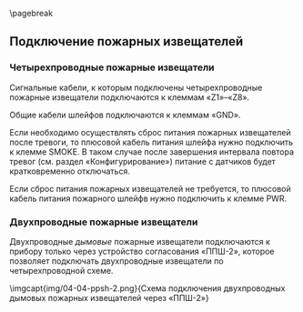\pagebreak

## Подключение пожарных извещателей

### Четырехпроводные пожарные извещатели

Сигнальные кабели, к которым подключены четырехпроводные пожарные извещатели подключаются к клеммам «Z1»–«Z8».

Общие кабели шлейфов подключаются к клеммам «GND».

Если необходимо осуществлять сброс питания пожарных извещателей после тревоги, то плюсовой кабель питания шлейфа нужно подключить к клемме SMOKE. В таком случае после завершения интервала повтора тревог (см. раздел «Конфигурирование») питание с датчиков будет кратковременно отключаться.

Если сброс питания пожарных извещателей не требуется, то плюсовой кабель питания пожарного шлейфв нужно подключить к клемме PWR. 

### Двухпроводные пожарные извещатели

Двухпроводные _дымовые_ пожарные извещатели подключаются к прибору только через устройство согласования «ППШ-2», которое позволяет подключать двухпроводные извещатели по четырехпроводной схеме.

\imgcapt{img/04-04-ppsh-2.png}{Схема подключения двухпроводных дымовых пожарных извещателей через «ППШ-2»}
